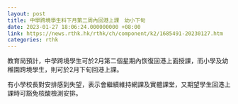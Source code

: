 ```yaml
---
layout: post
title: 中學跨境學生料下月第二周內回港上課　幼小下旬
date: 2023-01-27 18:06:24.000000000 +08:00
link: https://news.rthk.hk/rthk/ch/component/k2/1685491-20230127.htm
categories: rthk
---
```


教育局預計，中學跨境學生可於2月第二個星期內恢復回港上面授課，而小學及幼稚園跨境學生，則可於2月下旬回港上課。

有小學校長對安排感到失望，表示會繼續維持網課及實體課堂，又期望學生回港上課時可豁免核酸檢測安排。
